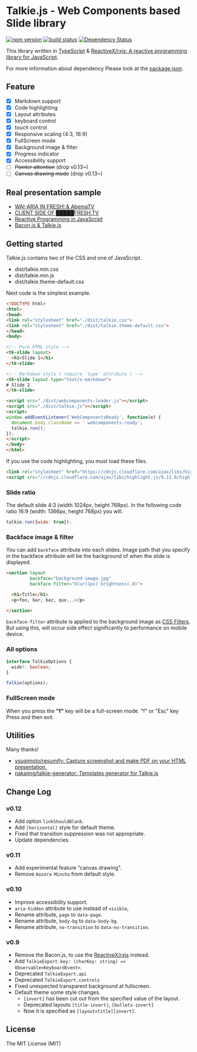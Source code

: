 Talkie.js - Web Components based Slide library
====================

[![npm version][npm-image]][npm-url] [![build status][circle-image]][circle-url] [![Dependency Status][deps-image]][deps-url]

This library written in [TypeScript](https://github.com/Microsoft/TypeScript) & [ReactiveX/rxjs: A reactive programming library for JavaScript](https://github.com/ReactiveX/RxJS).

For more information about dependency Please look at the [package.json](package.json).

## Feature

- [x] Markdown support
- [x] Code highlighting
- [x] Layout attributes
- [x] keyboard control
- [x] touch control
- [x] Responsive scaling (4:3, 16:9)
- [x] FullScreen mode
- [x] Background image & filter
- [x] Progress indicator
- [x] Accessibility support
- [ ] ~~Pointer attention~~ (drop v0.13~)
- [ ] ~~Canvas drawing mode~~ (drop v0.13~)

## Real presentation sample

- [WAI-ARIA IN FRESH! & AbemaTV](http://s.aho.mu/160809-a11y_informal_study/)
- [CLIENT SIDE OF █████FRESH.TV](http://s.aho.mu/160405-node_school/)
- [Reactive Programming in JavaScript](http://ahomu.github.io/s/150221-frontrend_conference/index.html)
- [Bacon.js & Talkie.js](http://ahomu.github.io/s/150217-lt/index.html)

## Getting started

Talkie.js contains two of the CSS and one of JavaScript.

- dist/talkie.min.css
- dist/talkie.min.js
- dist/talkie.theme-default.css

Next code is the simplest example.

```html
<!DOCTYPE html>
<html>
<head>
<link rel="stylesheet" href="./dist/talkie.css">
<link rel="stylesheet" href="./dist/talkie.theme-default.css">
</head>
<body>

<!-- Pure HTML style -->
<tk-slide layout>
  <h1>Slide 1</h1>
</tk-slide>

<!-- Markdown style ( require `type` attribute ) -->
<tk-slide layout type="text/x-markdown">
# Slide 2
</tk-slide>

<script src="./dist/webcomponents-loader.js"></script>
<script src="./dist/talkie.js"></script>
<script>
window.addEventListener('WebComponentsReady', function(e) {
  document.body.className += ' webcomponents-ready';
  talkie.run();
});
</script>
</body>
</html>
```

If you use the code highlighting, you must load these files.

```html
<link rel="stylesheet" href="https://cdnjs.cloudflare.com/ajax/libs/highlight.js/9.12.0/styles/monokai-sublime.min.css">
<script src="//cdnjs.cloudflare.com/ajax/libs/highlight.js/9.12.0/highlight.min.js"></script>
```

### Slide ratio

The default slide 4:3 (width 1024px, height 768px). In the following code ratio 16:9 (width: 1366px, height 768px) you will.

```javascript
talkie.run({wide: true});
```

### Backface image & filter

You can add `backface` attribute into each slides. Image path that you specify in the backface attribute will be the background of when the slide is displayed.

```html
<section layout
         backface="background-image.jpg"
         backface-filter="blur(1px) brightness(.8)">

  <h1>Title</h1>
  <p>foo, bar, baz, qux...</p>

</section>
```

`backface-filter` attribute is applied to the background image as [CSS Filters](http://css-tricks.com/almanac/properties/f/filter/). But using this, will occur side effect significantly to performance on mobile device.

### All options

```typescript
interface TalkieOptions {
  wide?: boolean;
}

Talkie(options);
```

### FullScreen mode

When you press the **"f"** key will be a full-screen mode. "f" or "Esc" key Press and then exit.

## Utilities

Many thanks!

- [ysugimoto/resumify: Capture screenshot and make PDF on your HTML presentation.](https://github.com/ysugimoto/resumify)
- [nakajmg/talkie-generator: Templates generator for Talkie.js](https://github.com/nakajmg/talkie-generator)

## Change Log

### v0.12

- Add option `linkShouldBlank`.
- Add `[horizontal]` style for default theme.
- Fixed that transition suppression was not appropriate.
- Update dependencies.

### v0.11

- Add experimental feature "canvas drawing". 
- Remove `Aozora Mincho` from default style.

### v0.10

- Improve accessibility support.
- `aria-hidden` attribute to use instead of `visible`,
- Rename attribute, `page` to `data-page`.
- Rename attribute, `body-bg` to `data-body-bg`.
- Rename attribute, `no-transition` to `data-no-transition`.

### v0.9

- Remove the Bacon.js, to use the [ReactiveX/rxjs](https://github.com/ReactiveX/RxJS) instead.
- Add `TalkieExport.key: (charKey: string) => Observable<KeyboardEvent>`. 
- Deprecated `TalkieExport.api`
- Deprecated `TalkieExport.controls`
- Fixed unexpected transparent background at fullscreen.
- Default theme some style changes.
  - `[invert]` has been cut out from the specified value of the layout.
  - Deprecated layouts `[title-invert]`, `[bullets-invert]`
  - Now it is specified as `[layout=title][invert]`.

## License

The MIT License (MIT)

[npm-image]: https://img.shields.io/npm/v/talkiejs.svg
[npm-url]: https://npmjs.org/package/talkiejs
[circle-image]: https://circleci.com/gh/ahomu/Talkie.svg?style=shield&circle-token=7ca8d50c44a6b81ca60ca327dc67e382a46a4829
[circle-url]: https://circleci.com/gh/ahomu/Talkie
[deps-image]: https://david-dm.org/ahomu/Talkie.svg
[deps-url]: https://david-dm.org/ahomu/Talkie
